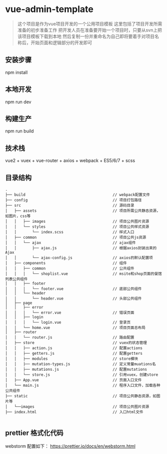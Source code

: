 # vue-admin-template

> 这个项目是作为vue项目开发的一个公用项目模板
> 这里包括了项目开发所需准备的初步准备工作
> 把开发人员在准备要开始一个项目时，只要从svn上把该项目模板下载到本地
> 然后复制一份并重命名为自己即将要着手对项目名称后，开始页面和逻辑部分的开发即可

## 安装步骤 ##

  npm install

## 本地开发 ##

  npm run dev

## 构建生产 ##

  npm run build


## 技术栈

vue2 + vuex + vue-router + axios + webpack + ES5/6/7 + scss

## 目录结构

```
.
├── build                                       // webpack配置文件
├── config                                      // 项目打包路径
├── src                                         // 源码目录
│   ├── assets                                  // 项目所需公共静态资源，如图片，css等
│   │   ├── images                              // 项目公共图片资源
│   │   └── styles                              // 项目公共样式资源
│   │       └── index.scss                      // 样式入口
│   ├── common                                  // 项目公共js资源
│   │   └── ajax                                // ajax组件
│   │       ├── ajax.js                         // 根据axios封装出来的Ajax
│   │       └── ajax-config.js                  // axios的默认配置项
│   ├── components                              // 组件
│   │   ├── common                              // 公共组件
│   │   │   └── shoplist.vue                    // msite和shop页面的餐馆列表公共组件
│   │   ├── footer
│   │   │   └── footer.vue                      // 底部公共组件
│   │   └── header
│   │       └── header.vue                      // 头部公共组件
│   ├── page
│   │   ├── error
│   │   │   └── error.vue                       // 错误页面
│   │   ├── login
│   │   │   └── login.vue                       // 登录页
│   │   └── home.vue                            // 项目页面总布局
│   ├── router
│   │   └── router.js                           // 路由配置
│   ├── store                                   // vuex的状态管理
│   │   ├── action.js                           // 配置actions
│   │   ├── getters.js                          // 配置getters
│   │   ├── modules                             // store模块
│   │   ├── mutation-types.js                   // 定义常量muations名
│   │   ├── mutations.js                        // 配置mutations
│   │   └── store.js                            // 引用vuex，创建store
│   ├── App.vue                                 // 页面入口文件
│   └── main.js                                 // 程序入口文件，加载各种公共组件
├── static                                      // 项目公共静态资源，如图片等
│   └──images                                   // 项目公共图片资源
├── index.html                                  // 入口html文件


```

## prettier 格式化代码

webstorm 配置如下：
https://prettier.io/docs/en/webstorm.html
